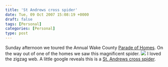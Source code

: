```yaml
---
title: 'St Andrews cross spider'
date: Tue, 09 Oct 2007 15:08:19 +0000
draft: false
tags: [Personal]
categories: [Personal]
type: post
---
```


Sunday afternoon we toured the Annual Wake County [Parade of Homes](http://www.hbawake.com/about/2007-parade-of-homes). On the way out of one of the homes we saw this magnificent spider. [![](http://familiarodriguez.smugmug.com/photos/205691934-M-1.jpg)](http://familiarodriguez.smugmug.com/photos/205691934-O-1.jpg) I loved the zigzag web. A little google reveals this is a [St. Andrews cross spider](http://www.amonline.net.au/factsheets/st_andrews_cross.htm).